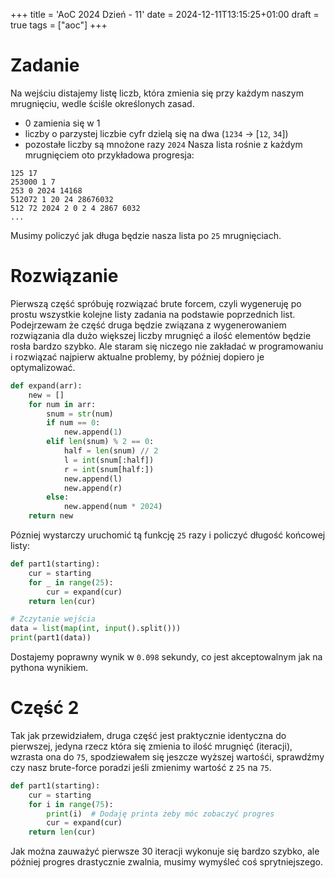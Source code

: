 +++
title = 'AoC 2024 Dzień - 11'
date = 2024-12-11T13:15:25+01:00
draft = true
tags = ["aoc"]
+++
# Zadanie
Na wejściu distajemy listę liczb, która zmienia się przy każdym naszym mrugnięciu, wedle
ściśle określonych zasad.
- 0 zamienia się w 1
- liczby o parzystej liczbie cyfr dzielą się na dwa (`1234` -> [`12`, `34`])
- pozostałe liczby są mnożone razy `2024`
Nasza lista rośnie z każdym mrugnięciem oto przykładowa progresja:
```
125 17
253000 1 7
253 0 2024 14168
512072 1 20 24 28676032
512 72 2024 2 0 2 4 2867 6032
...
```
Musimy policzyć jak długa będzie nasza lista po `25` mrugnięciach.

# Rozwiązanie
Pierwszą część spróbuję rozwiązać brute forcem, czyli wygeneruję po prostu wszystkie 
kolejne listy zadania na podstawie poprzednich list. Podejrzewam że część druga będzie
związana z wygenerowaniem rozwiązania dla dużo większej liczby mrugnięć a ilość elementów
będzie rosła bardzo szybko. Ale staram się niczego nie zakładać w programowaniu i rozwiązać
najpierw aktualne problemy, by później dopiero je optymalizować.

```python
def expand(arr):
    new = []
    for num in arr:
        snum = str(num)
        if num == 0:
            new.append(1)
        elif len(snum) % 2 == 0:
            half = len(snum) // 2
            l = int(snum[:half])
            r = int(snum[half:])
            new.append(l)
            new.append(r)
        else:
            new.append(num * 2024)
    return new
```

Pózniej wystarczy uruchomić tą funkcję `25` razy i policzyć długość końcowej listy:
```python
def part1(starting):
    cur = starting
    for _ in range(25):
        cur = expand(cur)
    return len(cur)

# Zczytanie wejścia
data = list(map(int, input().split()))
print(part1(data))
```
Dostajemy poprawny wynik w `0.098` sekundy, co jest akceptowalnym jak na pythona wynikiem.

# Część 2
Tak jak przewidziałem, druga część jest praktycznie identyczna do pierwszej, jedyna rzecz
która się zmienia to ilość mrugnięć (iteracji), wzrasta ona do `75`, spodziewałem się 
jeszcze wyższej wartośći, sprawdźmy czy nasz brute-force poradzi jeśli zmienimy wartość z
`25` na `75`.
```python
def part1(starting):
    cur = starting
    for i in range(75):
        print(i)  # Dodaję printa żeby móc zobaczyć progres
        cur = expand(cur)
    return len(cur)
```
Jak można zauważyć pierwsze 30 iteracji wykonuje się bardzo szybko, ale później progres
drastycznie zwalnia, musimy wymyśleć coś sprytniejszego.

